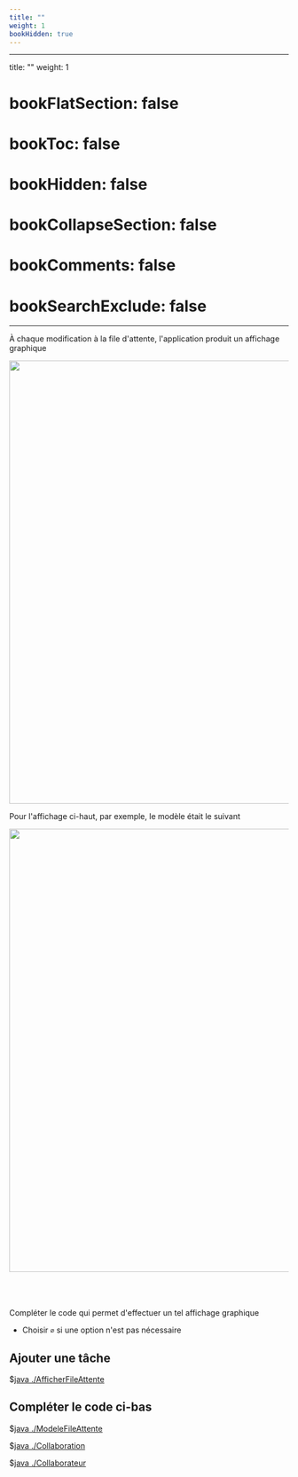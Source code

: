 ```yaml
---
title: ""
weight: 1
bookHidden: true
---
```



---
title: ""
weight: 1
# bookFlatSection: false
# bookToc: false
# bookHidden: false
# bookCollapseSection: false
# bookComments: false
# bookSearchExclude: false
---

<style>
pre > code {
	-webkit-touch-callout: text;
	-webkit-user-select: text;
	-khtml-user-select: text;
	-moz-user-select: text;
	-ms-user-select: text;
	user-select: text;
}
</style>

À chaque modification à la file d'attente, l'application produit un affichage graphique

<img width="800px" src="https://ciboulot.ca/cegep/420-4F5-MO/examens/02/application/vue_file_attente_03.png"/>


Pour l'affichage ci-haut, par exemple, le modèle était le suivant


<img width="800px" src="https://ciboulot.ca/cegep/420-4F5-MO/examens/02/application/_storage03/graphs/ModeleFileAttente.png"/>

<br>
<br>
<br>
<br>

Compléter le code qui permet d'effectuer un tel affichage graphique 

* Choisir `∅` si une option n'est pas nécessaire



## Ajouter une tâche

$[java ./AfficherFileAttente]()

## Compléter le code ci-bas

$[java ./ModeleFileAttente]()

$[java ./Collaboration]()

$[java ./Collaborateur]()
